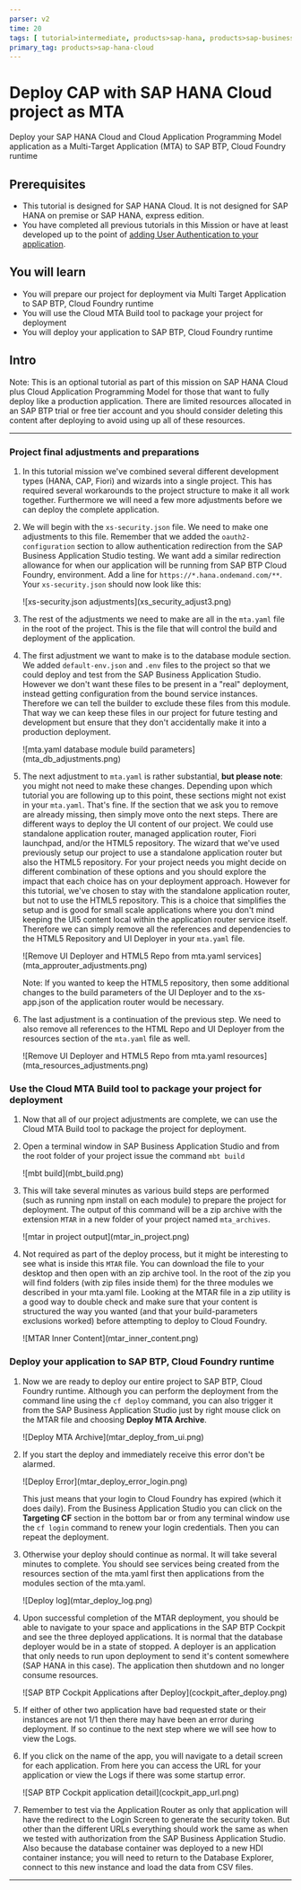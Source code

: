 ```yaml
---
parser: v2
time: 20
tags: [ tutorial>intermediate, products>sap-hana, products>sap-business-application-studio, software-product-function>sap-cloud-application-programming-model, products>sap-btp--cloud-foundry-environment]
primary_tag: products>sap-hana-cloud
---
```


# Deploy CAP with SAP HANA Cloud project as MTA

<!-- description --> Deploy your SAP HANA Cloud and Cloud Application Programming Model application as a Multi-Target Application (MTA) to SAP BTP, Cloud Foundry runtime

## Prerequisites

- This tutorial is designed for SAP HANA Cloud. It is not designed for SAP HANA on premise or SAP HANA, express edition.
- You have completed all previous tutorials in this Mission or have at least developed up to the point of [adding User Authentication to your application](hana-cloud-cap-add-authentication).

## You will learn

- You will prepare our project for deployment via Multi Target Application to SAP BTP, Cloud Foundry runtime
- You will use the Cloud MTA Build tool to package your project for deployment
- You will deploy your application to SAP BTP, Cloud Foundry runtime

## Intro

Note:  This is an optional tutorial as part of this mission on SAP HANA Cloud plus Cloud Application Programming Model for those that want to fully deploy like a production application. There are limited resources allocated in an SAP BTP trial or free tier account and you should consider deleting this content after deploying to avoid using up all of these resources.  

---

### Project final adjustments and preparations

1. In this tutorial mission we've combined several different development types (HANA, CAP, Fiori) and wizards into a single project. This has required several workarounds to the project structure to make it all work together.  Furthermore we will need a few more adjustments before we can deploy the complete application.

1. We will begin with the `xs-security.json` file. We need to make one adjustments to this file. Remember that we added the `oauth2-configuration` section to allow authentication redirection from the SAP Business Application Studio testing. We want add a similar redirection allowance for when our application will be running from SAP BTP Cloud Foundry, environment. Add a line for `https://*.hana.ondemand.com/**`. Your `xs-security.json` should now look like this:

    <!-- border -->![xs-security.json adjustments](xs_security_adjust3.png)

1. The rest of the adjustments we need to make are all in the `mta.yaml` file in the root of the project. This is the file that will control the build and deployment of the application.

1. The first adjustment we want to make is to the database module section. We added `default-env.json` and `.env` files to the project so that we could deploy and test from the SAP Business Application Studio.  However we don't want these files to be present in a "real" deployment, instead getting configuration from the bound service instances. Therefore we can tell the builder to exclude these files from this module. That way we can keep these files in our project for future testing and development but ensure that they don't accidentally make it into a production deployment.

    <!-- border -->![mta.yaml database module build parameters](mta_db_adjustments.png)

1. The next adjustment to `mta.yaml` is rather substantial, **but please note**: you might not need to make these changes.  Depending upon which tutorial you are following up to this point, these sections might not exist in your `mta.yaml`.  That's fine.  If the section that we ask you to remove are already missing, then simply move onto the next steps. There are different ways to deploy the UI content of our project. We could use standalone application router, managed application router, Fiori launchpad, and/or the HTML5 repository. The wizard that we've used previously setup our project to use a standalone application router but also the HTML5 repository. For your project needs you might decide on different combination of these options and you should explore the impact that each choice has on your deployment approach. However for this tutorial, we've chosen to stay with the standalone application router, but not to use the HTML5 repository. This is a choice that simplifies the setup and is good for small scale applications where you don't mind keeping the UI5 content local within the application router service itself. Therefore we can simply remove all the references and dependencies to the HTML5 Repository and UI Deployer in your `mta.yaml` file.

    <!-- border -->![Remove UI Deployer and HTML5 Repo from mta.yaml services](mta_approuter_adjustments.png)

    Note: If you wanted to keep the HTML5 repository, then some additional changes to the build parameters of the UI Deployer and to the xs-app.json of the application router would be necessary.

1. The last adjustment is a continuation of the previous step.  We need to also remove all references to the HTML Repo and UI Deployer from the resources section of the `mta.yaml` file as well.

    <!-- border -->![Remove UI Deployer and HTML5 Repo from mta.yaml resources](mta_resources_adjustments.png)

### Use the Cloud MTA Build tool to package your project for deployment

1. Now that all of our project adjustments are complete, we can use the Cloud MTA Build tool to package the project for deployment.

1. Open a terminal window in SAP Business Application Studio and from the root folder of your project issue the command `mbt build`

    <!-- border -->![mbt build](mbt_build.png)

1. This will take several minutes as various build steps are performed (such as running npm install on each module) to prepare the project for deployment.  The output of this command will be a zip archive with the extension `MTAR` in a new folder of your project named `mta_archives`.

    <!-- border -->![mtar in project output](mtar_in_project.png)

1. Not required as part of the deploy process, but it might be interesting to see what is inside this `MTAR` file. You can download the file to your desktop and then open with an zip archive tool.  In the root of the zip you will find folders (with zip files inside them) for the three modules we described in your mta.yaml file.  Looking at the MTAR file in a zip utility is a good way to double check and make sure that your content is structured the way you wanted (and that your build-parameters exclusions worked) before attempting to deploy to Cloud Foundry.  

    <!-- border -->![MTAR Inner Content](mtar_inner_content.png)

### Deploy your application to SAP BTP, Cloud Foundry runtime

1. Now we are ready to deploy our entire project to SAP BTP, Cloud Foundry runtime. Although you can perform the deployment from the command line using the `cf deploy` command, you can also trigger it from the SAP Business Application Studio just by right mouse click on the MTAR file and choosing **Deploy MTA Archive**.

    <!-- border -->![Deploy MTA Archive](mtar_deploy_from_ui.png)

1. If you start the deploy and immediately receive this error don't be alarmed.

    <!-- border -->![Deploy Error](mtar_deploy_error_login.png)

    This just means that your login to Cloud Foundry has expired (which it does daily).  From the Business Application Studio you can click on the **Targeting CF** section in the bottom bar or from any terminal window use the `cf login` command to renew your login credentials. Then you can repeat the deployment.

1. Otherwise your deploy should continue as normal. It will take several minutes to complete.  You should see services being created from the resources section of the mta.yaml first then applications from the modules section of the mta.yaml.

    <!-- border -->![Deploy log](mtar_deploy_log.png)

1. Upon successful completion of the MTAR deployment, you should be able to navigate to your space and applications in the SAP BTP Cockpit and see the three deployed applications.  It is normal that the database deployer would be in a state of stopped. A deployer is an application that only needs to run upon deployment to send it's content somewhere (SAP HANA in this case).  The application then shutdown and no longer consume resources.

    <!-- border -->![SAP BTP Cockpit Applications after Deploy](cockpit_after_deploy.png)

1. If either of other two application have bad requested state or their instances are not 1/1 then there may have been an error during deployment. If so continue to the next step where we will see how to view the Logs.

1. If you click on the name of the app, you will navigate to a detail screen for each application. From here you can access the URL for your application or view the Logs if there was some startup error.

    <!-- border -->![SAP BTP Cockpit application detail](cockpit_app_url.png)

1. Remember to test via the Application Router as only that application will have the redirect to the Login Screen to generate the security token. But other than the different URLs everything should work the same as when we tested with authorization from the SAP Business Application Studio.  Also because the database container was deployed to a new HDI container instance; you will need to return to the Database Explorer, connect to this new instance and load the data from CSV files.  

---
